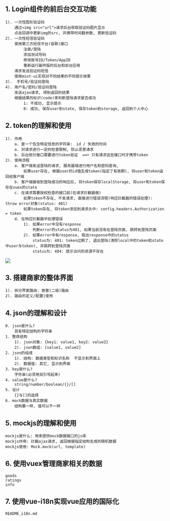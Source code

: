 ## 1. Login组件的前后台交互功能
    1). 一次性图形验证码
        通过<img src="url">请求后台获取验证码图片显示
        点击回调中更新img的src, 并携带时间戳参数, 更新验证码
    2). 一次性短信验证码
        使用第三方短信平台(容联)接口
            注册/登陆
            添加测试号码
            修改账号ID/Token/AppID
            重新运行最终版的后台和前台应用
        请求发送验证码短信
        使用mint-ui实现对不同结果的不同提示效果
    3).  手机号/验证码登陆
    4). 用户名/密码/验证码登陆
        发送ajax请求, 得到返回的结果
        根据结果的标识(code)来判断登陆请求是否成功
            1: 不成功, 显示提示
            0: 成功, 保存user到state, 保存token到storage, 返回到个人中心

## 2. token的理解和使用
    1). 作用
        a. 是一个包含特定信息的字符串:　id / 失效的时间
        a. 对请求进行一定的检查限制, 防止恶意请求
        b. 后台部分接口需要进行token验证  ==> 只有请求这些接口时才携带token
    2). 使用流程
        a. 客户端发送登陆的请求, 服务器端进行用户名和密码查询, 
            如果user存在, 根据user的id值生成token(指定了有效期), 将user和token返回给客户端
        b. 客户端接收到登陆成功的响应后, 将token保存localStorage, 将user和token保存在vuex的state
        c. 在请求需要授权检查的接口前(在请求拦截器做)
            如果token不存在, 不发请求, 直接进行错误流程(响应拦截器的错误处理): throw error对象(status: 401)
            如果token存在, 将token添加到请求头中: config.headers.Authorization = token
        d. 在响应拦截器中处理错误
            1). 如果error中没有response
                判断error的status为401, 如果当前没有在登陆页面, 跳转到登陆页面
            2). 如果error中有response, 取出response中的status
                status为: 401: token过期了, 退出登陆(清除local中的token和state中user与token), 并跳转到登陆页面
                status为: 404: 提示访问的资源不存在
![](https://user-gold-cdn.xitu.io/2019/12/15/16f09c6b6fab62b4?w=639&h=523&f=png&s=34981)	


## 3. 搭建商家的整体界面
    1). 拆分界面路由: 嵌套(二级)路由
    2). 路由的定义/配置|使用

## 4. json的理解和设计
    0. json是什么?
        具有特定结构的字符串
    1. 整体结构
        1). json对象: {key1: value1, key2: value2}
        2). json数组: [value1, value2]
    2. json的组成
        1). 结构: 数据类型和标识名称  不显示到界面上
        2). 数据值: 其它, 显示到界面
    3. key是什么?  
        字符串(必须用双引号起来)
    4. value是什么?
        string/number/boolean/{}/[]
    5. 设计
        {}与[]的选择
    6. mock数据与真实数据
        结构要一样, 值可以不一样

## 5. mockjs的理解和使用
    mockjs是什么: 用来提供mock数据接口的js库
    mockjs作用: 拦截ajax请求, 返回根据指定结构生成的随机数据
    mockjs使用: Mock.mock(url, template)

## 6. 使用vuex管理商家相关的数据
    goods
    ratings
    info

## 7. 使用vue-i18n实现vue应用的国际化
    README_i18n.md
